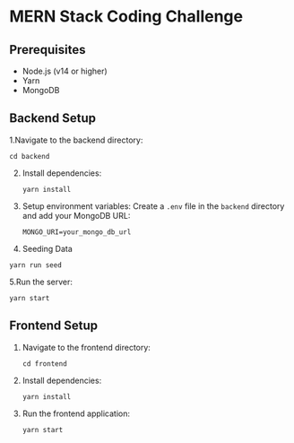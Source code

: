 # MERN Stack Coding Challenge
## Prerequisites
- Node.js (v14 or higher)
- Yarn
- MongoDB
## Backend Setup
1.Navigate to the backend directory:
   ```
   cd backend
   ```
2. Install dependencies:
   ```
   yarn install
   ```
3. Setup environment variables:
   Create a `.env` file in the `backend` directory and add your MongoDB URL:
   ```
   MONGO_URI=your_mongo_db_url
   ```
4. Seeding Data

```
yarn run seed
```
5.Run the server:
   ```
   yarn start
   ```
## Frontend Setup
1. Navigate to the frontend directory:
   ```
   cd frontend
   ```
2. Install dependencies:
   ```
   yarn install
   ```
3. Run the frontend application:
   ```
   yarn start
   ```




